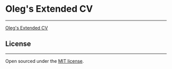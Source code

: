 # Oleg's Extended CV
-------
[Oleg's Extended CV ](https://jwebdev.github.io)

## License
-------
Open sourced under the [MIT license](LICENSE.md).
